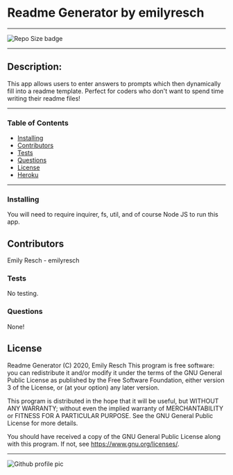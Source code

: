 

# __Readme Generator__ by emilyresch


_________________________

![Repo Size badge](https://img.shields.io/github/repo-size/emilyresch/resch_READMEgenerator_8)

_________________________

## Description:
This app allows users to enter answers to prompts which then dynamically fill into a readme template. Perfect for coders who don't want to spend time writing their readme files!

_________________________

### Table of Contents
- [Installing](#installing)
- [Contributors](#contributors)
- [Tests](#tests)
- [Questions](#questions)
- [License](#license)
- [Heroku](#heroku)

_________________________

### Installing
You will need to require inquirer, fs, util, and of course Node JS to run this app.

## Contributors
Emily Resch - emilyresch

### Tests
No testing.

### Questions
None!

## License
Readme Generator (C) 2020, Emily Resch
This program is free software: you can redistribute it and/or modify
it under the terms of the GNU General Public License as published by
the Free Software Foundation, either version 3 of the License, or
(at your option) any later version.

This program is distributed in the hope that it will be useful,
but WITHOUT ANY WARRANTY; without even the implied warranty of
MERCHANTABILITY or FITNESS FOR A PARTICULAR PURPOSE.  See the
GNU General Public License for more details.

You should have received a copy of the GNU General Public License
along with this program.  If not, see <https://www.gnu.org/licenses/>.



_____________________

![Github profile pic](https://avatars2.githubusercontent.com/emilyresch)
